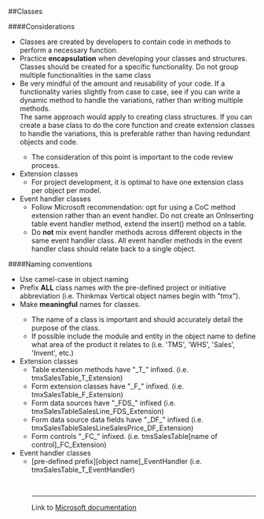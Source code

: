 ##Classes

####Considerations
<ul>
    <li>Classes are created by developers to contain code in methods to perform a necessary function.</li>
    <li>Practice <b>encapsulation</b> when developing your classes and structures.  Classes should be created for a specific functionality.  Do not group multiple functionalities in the same class</li>
    <li>Be very mindful of the amount and reusability of your code.  If a functionality varies slightly from case to case, see if you can write a dynamic method to handle the variations, rather than writing multiple methods.<br>The same approach would apply to creating class structures. If you can create a base class to do the core function and create extension classes to handle the variations, this is preferable rather than having redundant objects and code.</li>
    <ul>
        <li>The consideration of this point is important to the code review process.</li>    
    </ul>
    <li>Extension classes
        <ul>
            <li>For project development, it is optimal to have one extension class per object per model.</li>
        </ul>
    </li>
    <li>Event handler classes
        <ul>
            <li>Follow Microsoft recommendation: opt for using a CoC method extension rather than an event handler.  Do not create an OnInserting table event handler method, extend the insert() method on a table.</li>
            <li>Do <b>not</b> mix event  handler methods across different objects in the same event handler class. All event handler methods in the event handler class should relate back to a single object.</li>
        </ul>
    </li>
</ul>

####Naming conventions
<ul>
    <li>Use camel-case in object naming</li>
    <li>Prefix <b>ALL</b> class names with the pre-defined project or initiative abbreviation (i.e. Thinkmax Vertical object names begin with "tmx").</li>
    <li>Make <b>meaningful</b> names for classes.</li>
    <ul>
        <li>The name of a class is important and should accurately detail the purpose of the class.</li>
        <li>If possible include the module and entity in the object name to define what area of the product it relates to (i.e. 'TMS', 'WHS', 'Sales', 'Invent', etc.)</li>
    </ul>
    <li>Extension classes
        <ul>
            <li>Table extension methods have "_T_" infixed. (i.e. tmxSalesTable_T_Extension)</li>
            <li>Form extension classes have "_F_" infixed. (i.e. tmxSalesTable_F_Extension)</li>
            <li>Form data sources have "_FDS_" infixed (i.e. tmxSalesTableSalesLine_FDS_Extension)</li>
            <li>Form data source data fields have "_DF_" infixed (i.e. tmxSalesTableSalesLineSalesPrice_DF_Extension)</li>
            <li>Form controls "_FC_" infixed. (i.e. tmsSalesTable[name of control]_FC_Extension)</li>
        </ul>
    </li>
    <li>Event handler classes
        <ul>
            <li>[pre-defined prefix][object name]_EventHandler (i.e. tmxSalesTable_T_EventHandler)</li>
        <ul>
    </li>
</ul>

<br>
<hr>
Link to <a href="https://learn.microsoft.com/en-us/dynamics365/fin-ops-core/dev-itpro/dev-ref/xpp-classes-methods">Microsoft documentation</a>
